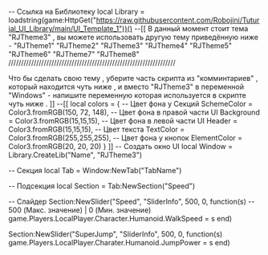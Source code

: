-- Ссылка на Библиотеку
local Library = loadstring(game:HttpGet("https://raw.githubusercontent.com/Robojini/Tuturial_UI_Library/main/UI_Template_1"))()
--[[ 
В данный момент стоит тема "RJTheme3" ,
вы можете использовать другую тему приведённую ниже -
"RJTheme1"
"RJTheme2"
"RJTheme3"
"RJTheme4"
"RJTheme5"
"RJTheme6"
"RJTheme7"
"RJTheme8"
//////////////////////////////////////////////////////////////////

Что бы сделать свою тему , уберите часть скрипта из "комминтариев" ,
который находится чуть ниже , и вместо "RJTheme3" в переменной "Windows" - 
напишите переменную которая используется в скрипте чуть ниже .
]]
--[[
local colors = {
	-- Цвет фона у Секций
    SchemeColor = Color3.fromRGB(150, 72, 148),
	-- Цвет фона в правой части UI
	Background = Color3.fromRGB(15,15,15),
	-- Цвет фона в левой части UI
    Header = Color3.fromRGB(15,15,15),
	-- Цвет текста
    TextColor = Color3.fromRGB(255,255,255),
	-- Цвет фона у кнопок
    ElementColor = Color3.fromRGB(20, 20, 20)
}
]]
-- Создать окно UI
local Window = Library.CreateLib("Name", "RJTheme3")

-- Секция
local Tab = Window:NewTab("TabName")

-- Подсекция
local Section = Tab:NewSection("Speed")





-- Слайдер
Section:NewSlider("Speed", "SliderInfo", 500, 0, function(s) -- 500 (Макс. значение) | 0 (Мин. значение)
    game.Players.LocalPlayer.Character.Humanoid.WalkSpeed = s
end)


Section:NewSlider("SuperJump", "SliderInfo", 500, 0, function(s)
    game.Players.LocalPlayer.Charater.Humanoid.JumpPower = s
end)
